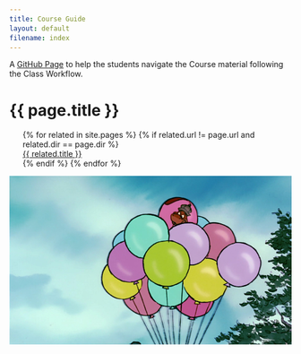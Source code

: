 ```yaml
---
title: Course Guide
layout: default
filename: index
--- 
```


A [GitHub Page](https://pages.github.com) to help the students navigate the Course material following the Class Workflow.

<h1>{{ page.title }}</h1>

<ul style="list-style: none;">
  {% for related in site.pages %}
    {% if related.url != page.url and related.dir == page.dir %}
      <li>
        <a href="{{ site.baseurl }}{{ related.url }}">{{ related.title }}</a>
      </li>
    {% endif %}
  {% endfor %}
</ul>

![Sir Hiss](https://raw.githubusercontent.com/tur-learning/CIS1051-python/gh-pages/lectures/notebooks/img/cis1051-cover.png)